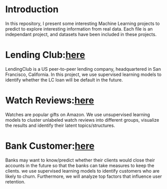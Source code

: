 # Introduction
In this repository, I present some interesting Machine Learning projects to predict to explore interesting information from real data.
Each file is an independant project, and datasets have been included in these projects.

# Lending Club:[here](lending_club.ipynb)
LendingClub is a US peer-to-peer lending company, headquartered in San Francisco, California. 
In this project, we use supervised learning models to identify whether the LC loan will be default in the future.

# Watch Reviews:[here](wathch_reviews.ipynb)
Watches are popular gifts on Amazon.
We use unsupervised learning models to cluster unlabeled watch reviews into different groups, visualize the results and identify their latent topics/structures.

# Bank Customer:[here](bank_customer.ipynb)
Banks may want to know/predict whether their clients would close their accounts in the future so that the banks can take measures to keep the clients.
we use supervised learning models to identify customers who are likely to churn. 
Furthermore, we will analyze top factors that influence user retention.
